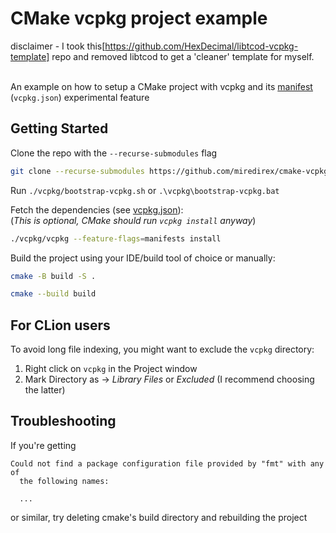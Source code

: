 # CMake vcpkg project example
disclaimer - I took this[https://github.com/HexDecimal/libtcod-vcpkg-template] repo and removed libtcod to get a 'cleaner' template for myself. </br></br>

An example on how to setup a CMake project with vcpkg and its [manifest](https://vcpkg.readthedocs.io/en/latest/specifications/manifests/) (`vcpkg.json`) experimental feature

## Getting Started
Clone the repo with the `--recurse-submodules` flag
```bash
git clone --recurse-submodules https://github.com/miredirex/cmake-vcpkg-example.git
```  

Run `./vcpkg/bootstrap-vcpkg.sh` or `.\vcpkg\bootstrap-vcpkg.bat`

Fetch the dependencies (see [vcpkg.json](vcpkg.json)):  
(_This is optional, CMake should run `vcpkg install` anyway_)
```bash
./vcpkg/vcpkg --feature-flags=manifests install
```

Build the project using your IDE/build tool of choice or manually:

```bash
cmake -B build -S .
```
```bash
cmake --build build
```

## For CLion users
To avoid long file indexing, you might want to exclude the `vcpkg` directory:
1. Right click on `vcpkg` in the Project window
2. Mark Directory as -> _Library Files_ or _Excluded_ (I recommend choosing the latter)

## Troubleshooting

If you're getting
```
Could not find a package configuration file provided by "fmt" with any of
  the following names:
 
  ...
```
or similar, try deleting cmake's build directory and rebuilding the project
